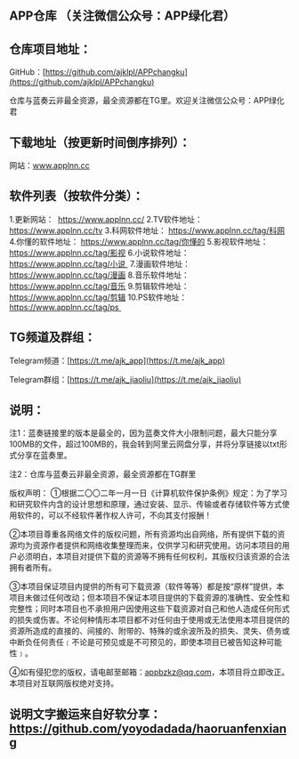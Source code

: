 ## APP仓库 （关注微信公众号：APP绿化君）
## 仓库项目地址：
GitHub：[https://github.com/ajklpl/APPchangku](https://github.com/ajklpl/APPchangku)

仓库与蓝奏云非最全资源，最全资源都在TG里。欢迎关注微信公众号：APP绿化君

## 下载地址（按更新时间倒序排列）：

网站：www.applnn.cc

## 软件列表（按软件分类）：
1.更新网站： 
https://www.applnn.cc/ 
2.TV软件地址： 
https://www.applnn.cc/tv 
3.科网软件地址：
https://www.applnn.cc/tag/科网 
4.你懂的软件地址：
https://www.applnn.cc/tag/你懂的
5.影视软件地址：
https://www.applnn.cc/tag/影视
6.小说软件地址：
https://www.applnn.cc/tag/小说 
7.漫画软件地址：
https://www.applnn.cc/tag/漫画
8.音乐软件地址：
https://www.applnn.cc/tag/音乐
9.剪辑软件地址：
https://www.applnn.cc/tag/剪辑
10.PS软件地址：
https://www.applnn.cc/tag/ps 

## TG频道及群组：

Telegram频道：[https://t.me/ajk_app](https://t.me/ajk_app)

Telegram群组：[https://t.me/ajk_jiaoliu](https://t.me/ajk_jiaoliu)

## 说明：
注1：蓝奏链接里的版本是最全的，因为蓝奏文件大小限制问题，最大只能分享100MB的文件，超过100MB的，我会转到阿里云网盘分享，并将分享链接以txt形式分享在蓝奏里。

注2：仓库与蓝奏云非最全资源，最全资源都在TG群里

版权声明：
①根据二〇〇二年一月一日《计算机软件保护条例》规定：为了学习和研究软件内含的设计思想和原理，通过安装、显示、传输或者存储软件等方式使用软件的，可以不经软件著作权人许可，不向其支付报酬！

②本项目尊重各网络文件的版权问题，所有资源均出自网络，所有提供下载的资源均为资源作者提供和网络收集整理而来，仅供学习和研究使用。访问本项目的用户必须明白，本项目对提供下载的资源等不拥有任何权利，其版权归该资源的合法拥有者所有。

③本项目保证项目内提供的所有可下载资源（软件等等）都是按“原样”提供，本项目未做过任何改动；但本项目不保证本项目提供的下载资源的准确性、安全性和完整性；同时本项目也不承担用户因使用这些下载资源对自己和他人造成任何形式的损失或伤害。不论何种情形本项目都不对任何由于使用或无法使用本项目提供的资源所造成的直接的、间接的、附带的、特殊的或余波所及的损失、灵失、债务或中断负任何责任﹝不论是可预见或是不可预见的，即使本项目已被告知这种可能性﹞。

④如有侵犯您的版权，请电邮至邮箱：appbzkz@qq.com，本项目将立即改正。本项目对互联网版权绝对支持。

##  说明文字搬运来自好软分享：https://github.com/yoyodadada/haoruanfenxiang
